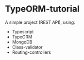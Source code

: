 # TypeORM-tutorial

A simple project (REST API), using:

- Typescript
- TypeORM
- MongoDB
- Class-validator
- Routing-controllers